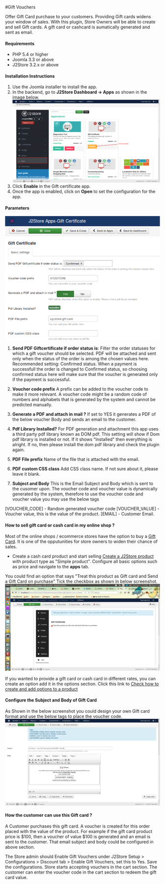 #Gift Vouchers

Offer Gift Card purchase to your customers. Providing Gift cards widens your window of sales. With this plugin, Store Owners will be able to create and sell Gift cards. A gift card or cashcard is aumatically generated and sent as email.

#### Requirements

* PHP 5.4 or higher
* Joomla 3.3 or above
* J2Store 3.2.x or above

#### Installation Instructions
1. Use the Joomla installer to install the app. 
2. In the backend, go to **J2Store Dashboard -> Apps** as shown in the image below. 
![](./assets/images/app_giftcertificate_demo1.png)
3. Click **Enable** in the Gift certificate app.
4. Once the app is enabled, click on **Open** to set the configuration for the app.

#### Parameters
![](./assets/images/app_giftcertificate_demo2.png)

1. **Send PDF Giftcertificate if order status is**:
 Filter the order statuses for which a gift voucher should be selected. PDF will be attached and sent only when the status of the order is among the chosen values here. Recommended setting: Confirmed status. When a payment is successfull the order is changed to Confirmed status, so choosing confirmed status here will make sure that the voucher is generated only if the payment is successful.

2. **Voucher code prefix**
A prefix can be added to the voucher code to make it more relevant. A voucher code might be a random code of numbers and alphabets that is generated by the system and cannot be predicted manually.

3. **Generate a PDF and attach in mail ?**
If set to YES it generates a PDF of the below voucher Body and sends an email to the customer.

4. **Pdf Library Installed?**
For PDF generation and attachment this app uses a third party pdf library known as DOM pdf. This setting will show if Dom pdf library is installed or not. If it shows "Installed" then everything is alright. If no, then please install the dom pdf library and check the plugin again.

5. **PDF File prefix**
Name of the file that is attached with the email.

6. **PDF custom CSS class**
Add CSS class name. If not sure about it, please leave it blank.

7. **Subject and Body**
This is the Email Subject and Body which is sent to the cusomer upon. The voucher code and voucher value is dynamically generated by the system, therefore to use the voucher code and voucher value you may use the below tags 

[VOUCHER_CODE] - Random generated voucher code
[VOUCHER_VALUE] - Voucher value, this is the value of the product.
[EMAIL] - Customer Email.

#### How to sell gift card or cash card in my online shop ?
Most of the online shops / ecommerce stores have the option to buy a 
[Gift Card](https://en.wikipedia.org/wiki/Gift_card). It is one of the opputunities for store owners to widen their chance of sales.

- Create a cash card product and start selling 
[Create a J2Store product](http://j2store.org/support/user-guide/simple-product.html) with product type as "Simple product". Configure all basic options such as price and navigate to the **apps** tab.

You could find an option that says "Treat this product as Gift card and Send a Gift Card on purchase"
Tick the checkbox as shown in below screenshot.
![](./assets/images/app_giftcertificate_demo3.png)

If you wanted to provide a gift card or cash card in different rates, you can create an option add it in the options section. Click this link to [Check how to create and add options to a product](http://j2store.org/support/user-guide/options.html)

#### Configure the Subject and Body of Gift Card 
As Shown in the below screenshot you could design your own Gift card format and use the below tags to place the voucher code.
![](./assets/images/app_giftcertificate_demo4.png)

#### How the customer can use this Gift card ?
A Customer purchases this gift card. A voucher is created for this order placed with the value of the product. For example if the gift card product price is $100, then a voucher of value $100 is generated and an email is sent to the customer. That email subject and body could be configured in above section.

The Store admin should  Enable Gift Vouchers under J2Store Setup > Configurations > Discount tab > Enable Gift Vouchers, set this to Yes. Save the configurations. Store starts accepting vouchers in the cart section. The customer can enter the voucher code in the cart section to redeem the gift card value. 